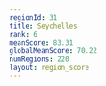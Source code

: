 ```yaml
---
regionId: 31
title: Seychelles
rank: 6
meanScore: 83.31
globalMeanScore: 70.22
numRegions: 220
layout: region_score
---
```

